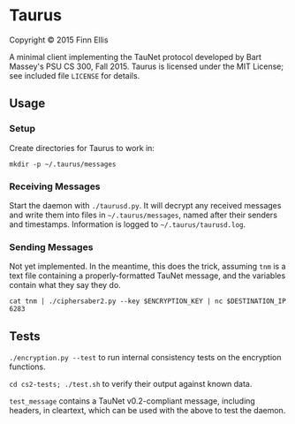 # Taurus

Copyright © 2015 Finn Ellis

A minimal client implementing the TauNet protocol developed by Bart Massey's PSU CS 300, Fall 2015. Taurus is licensed under the MIT License; see included file `LICENSE` for details.

## Usage

### Setup

Create directories for Taurus to work in:

```
mkdir -p ~/.taurus/messages
```

### Receiving Messages

Start the daemon with `./taurusd.py`. It will decrypt any received messages and write them into files in `~/.taurus/messages`, named after their senders and timestamps. Information is logged to `~/.taurus/taurusd.log`.

### Sending Messages

Not yet implemented. In the meantime, this does the trick, assuming `tnm` is a text file containing a properly-formatted TauNet message, and the variables contain what they say they do.

```
cat tnm | ./ciphersaber2.py --key $ENCRYPTION_KEY | nc $DESTINATION_IP 6283
```

## Tests

`./encryption.py --test` to run internal consistency tests on the encryption functions.

`cd cs2-tests; ./test.sh` to verify their output against known data.

`test_message` contains a TauNet v0.2-compliant message, including headers, in cleartext, which can be used with the above to test the daemon.
